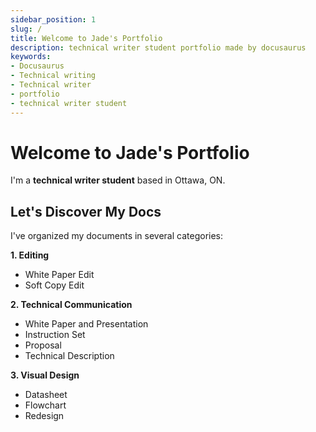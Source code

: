 ```yaml
---
sidebar_position: 1
slug: /
title: Welcome to Jade's Portfolio
description: technical writer student portfolio made by docusaurus
keywords: 
- Docusaurus
- Technical writing
- Technical writer
- portfolio
- technical writer student 
---
```


# Welcome to Jade's Portfolio

I'm a **technical writer student** based in Ottawa, ON.

## Let's Discover My Docs

I've organized my documents in several categories:

**1. Editing**
- White Paper Edit
- Soft Copy Edit

**2. Technical Communication**
- White Paper and Presentation
- Instruction Set
- Proposal
- Technical Description

**3. Visual Design**
- Datasheet
- Flowchart
- Redesign 
